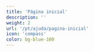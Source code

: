 ```yaml
---
title: 'Página inicial'
description: ''
weight: 2
url: '/pt/ajuda/pagina-inicial'
icon: 'compass'
color: bg-blue-100
---
```

